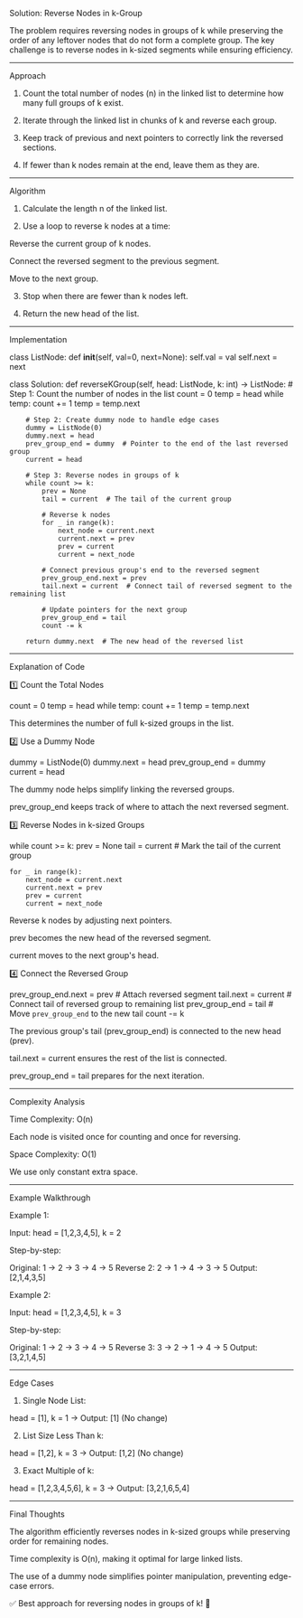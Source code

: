 Solution: Reverse Nodes in k-Group

The problem requires reversing nodes in groups of k while preserving the order of any leftover nodes that do not form a complete group. The key challenge is to reverse nodes in k-sized segments while ensuring efficiency.


---

Approach

1. Count the total number of nodes (n) in the linked list to determine how many full groups of k exist.


2. Iterate through the linked list in chunks of k and reverse each group.


3. Keep track of previous and next pointers to correctly link the reversed sections.


4. If fewer than k nodes remain at the end, leave them as they are.




---

Algorithm

1. Calculate the length n of the linked list.


2. Use a loop to reverse k nodes at a time:

Reverse the current group of k nodes.

Connect the reversed segment to the previous segment.

Move to the next group.



3. Stop when there are fewer than k nodes left.


4. Return the new head of the list.




---

Implementation

class ListNode:
    def __init__(self, val=0, next=None):
        self.val = val
        self.next = next

class Solution:
    def reverseKGroup(self, head: ListNode, k: int) -> ListNode:
        # Step 1: Count the number of nodes in the list
        count = 0
        temp = head
        while temp:
            count += 1
            temp = temp.next
        
        # Step 2: Create dummy node to handle edge cases
        dummy = ListNode(0)
        dummy.next = head
        prev_group_end = dummy  # Pointer to the end of the last reversed group
        current = head

        # Step 3: Reverse nodes in groups of k
        while count >= k:
            prev = None
            tail = current  # The tail of the current group

            # Reverse k nodes
            for _ in range(k):
                next_node = current.next
                current.next = prev
                prev = current
                current = next_node
            
            # Connect previous group's end to the reversed segment
            prev_group_end.next = prev
            tail.next = current  # Connect tail of reversed segment to the remaining list

            # Update pointers for the next group
            prev_group_end = tail
            count -= k

        return dummy.next  # The new head of the reversed list


---

Explanation of Code

1️⃣ Count the Total Nodes

count = 0
temp = head
while temp:
    count += 1
    temp = temp.next

This determines the number of full k-sized groups in the list.


2️⃣ Use a Dummy Node

dummy = ListNode(0)
dummy.next = head
prev_group_end = dummy
current = head

The dummy node helps simplify linking the reversed groups.

prev_group_end keeps track of where to attach the next reversed segment.


3️⃣ Reverse Nodes in k-sized Groups

while count >= k:
    prev = None
    tail = current  # Mark the tail of the current group

    for _ in range(k):
        next_node = current.next
        current.next = prev
        prev = current
        current = next_node

Reverse k nodes by adjusting next pointers.

prev becomes the new head of the reversed segment.

current moves to the next group's head.


4️⃣ Connect the Reversed Group

prev_group_end.next = prev  # Attach reversed segment
tail.next = current  # Connect tail of reversed group to remaining list
prev_group_end = tail  # Move `prev_group_end` to the new tail
count -= k

The previous group's tail (prev_group_end) is connected to the new head (prev).

tail.next = current ensures the rest of the list is connected.

prev_group_end = tail prepares for the next iteration.



---

Complexity Analysis

Time Complexity: O(n)

Each node is visited once for counting and once for reversing.


Space Complexity: O(1)

We use only constant extra space.




---

Example Walkthrough

Example 1:

Input:  head = [1,2,3,4,5], k = 2

Step-by-step:

Original:   1 → 2 → 3 → 4 → 5
Reverse 2:  2 → 1 → 4 → 3 → 5
Output:     [2,1,4,3,5]

Example 2:

Input:  head = [1,2,3,4,5], k = 3

Step-by-step:

Original:   1 → 2 → 3 → 4 → 5
Reverse 3:  3 → 2 → 1 → 4 → 5
Output:     [3,2,1,4,5]


---

Edge Cases

1. Single Node List:

head = [1], k = 1 → Output: [1] (No change)


2. List Size Less Than k:

head = [1,2], k = 3 → Output: [1,2] (No change)


3. Exact Multiple of k:

head = [1,2,3,4,5,6], k = 3 → Output: [3,2,1,6,5,4]




---

Final Thoughts

The algorithm efficiently reverses nodes in k-sized groups while preserving order for remaining nodes.

Time complexity is O(n), making it optimal for large linked lists.

The use of a dummy node simplifies pointer manipulation, preventing edge-case errors.


✅ Best approach for reversing nodes in groups of k! 🚀

